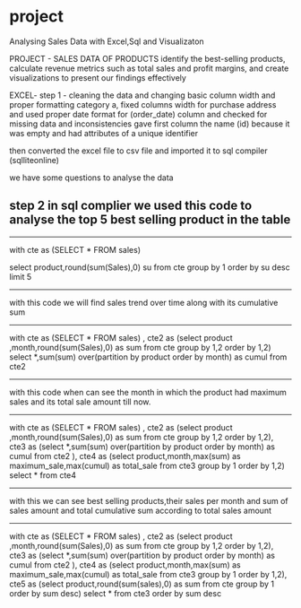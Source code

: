 # project
Analysing Sales Data with Excel,Sql and Visualizaton

PROJECT - SALES DATA OF PRODUCTS
identify the best-selling products, calculate revenue metrics such as total sales and profit margins, and create visualizations to present our findings effectively
 
EXCEL-
step 1 - cleaning the data and changing basic column width and proper formatting category
a, fixed columns width for purchase address and used proper date format for (order_date) column and 
checked for missing data and inconsistencies
gave first column the name (id) because it was empty and had attributes of a unique identifier
 
then converted the excel file to csv file and imported it to sql compiler (sqlliteonline)

we have some questions to analyse the data 

step 2
in sql complier
we used this code to analyse the top 5 best selling product in the table
-
**********
with cte as
(SELECT * FROM sales)

select product,round(sum(Sales),0) su  from cte 
group by 1
order by su desc
limit 5
************
with this code we will find sales trend over time along with its cumulative sum

********
with cte as
(SELECT * FROM sales)
,
cte2 as
(select product ,month,round(sum(Sales),0) as sum from cte
group by 1,2
order by 1,2)
select *,sum(sum) over(partition by product order by month) as cumul from cte2 
*****
with this code when can see the month in which the product had maximum sales and its total sale amount till now.
******
with cte as
(SELECT * FROM sales)
,
cte2 as
(select product ,month,round(sum(Sales),0) as sum from cte
group by 1,2
order by 1,2),
cte3 as
(select *,sum(sum) over(partition by product order by month) as cumul from cte2 ),
cte4 as
(select product,month,max(sum) as maximum_sale,max(cumul) as total_sale
from cte3
group by 1
order by 1,2)
select * from cte4

********
with this we can see best selling products,their sales per month and sum of sales amount and total cumulative sum according to total sales amount
*****
with cte as
(SELECT * FROM sales)
,
cte2 as
(select product ,month,round(sum(Sales),0) as sum from cte
group by 1,2
order by 1,2),
cte3 as
(select *,sum(sum) over(partition by product order by month) as cumul from cte2 ),
cte4 as
(select product,month,max(sum) as maximum_sale,max(cumul) as total_sale
from cte3
group by 1
order by 1,2),
cte5 as
(select product,round(sum(sales),0) as sum from cte
group by 1
order by sum desc)
select * from cte3
order by sum desc
